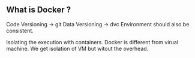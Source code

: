 ## What is Docker ?

Code Versioning -> git
Data Versioning -> dvc
Environment should also be consistent.

Isolating the execution with containers. Docker is different from virual machine. We get isolation of VM but witout the overhead.
